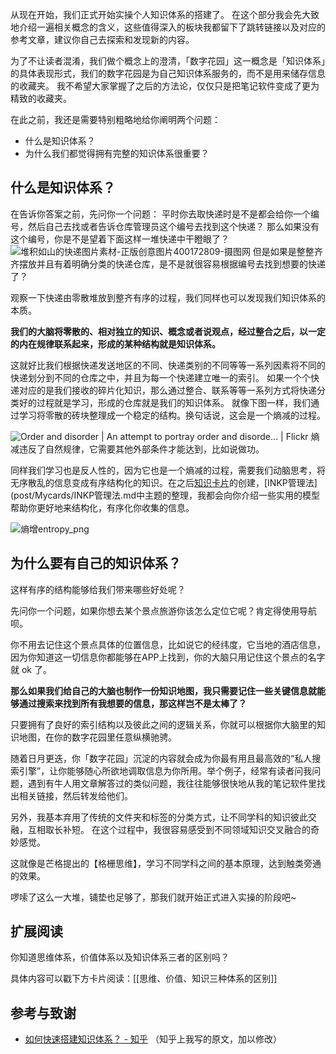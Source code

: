 从现在开始，我们正式开始实操个人知识体系的搭建了。 在这个部分我会先大致地介绍一遍相关概念的含义，这些值得深入的板块我都留下了跳转链接以及对应的参考文章，建议你自己去探索和发现新的内容。 

为了不让读者混淆，我们做个概念上的澄清，「数字花园」这一概念是「知识体系」的具体表现形式，我们的数字花园是为自己知识体系服务的，而不是用来储存信息的收藏夹。 我不希望大家掌握了之后的方法论，仅仅只是把笔记软件变成了更为精致的收藏夹。 

在此之前，我还是需要特别粗略地给你阐明两个问题：
- 什么是知识体系？
- 为什么我们都觉得拥有完整的知识体系很重要？ 

## 什么是知识体系？

在告诉你答案之前，先问你一个问题：
平时你去取快递时是不是都会给你一个编号，然后自己去找或者告诉仓库管理员这个编号去找到这个快递？
那么如果没有这个编号，你是不是望着下面这样一堆快递中干瞪眼了？
![堆积如山的快递图片素材-正版创意图片400172809-摄图网](https://img95.699pic.com/photo/40017/2809.jpg_wh300.jpg)
但是如果是整整齐齐摆放并且有着明确分类的快递仓库，是不是就很容易根据编号去找到想要的快递了？

观察一下快递由零散堆放到整齐有序的过程，我们同样也可以发现我们知识体系的本质。

**我们的大脑将零散的、相对独立的知识、概念或者说观点，经过整合之后，以一定的内在规律联系起来，形成的某种结构就是知识体系。**

这就好比我们根据快递发送地区的不同、快递类别的不同等等一系列因素将不同的快递划分到不同的仓库之中，并且为每一个快递建立唯一的索引。
如果一个个快递对应的是我们接收的碎片化知识，那么通过整合、联系等等一系列方式将快递分类好的过程就是学习，形成的仓库就是我们的知识体系。
就像下图一样，我们通过学习将零散的砖块整理成一个稳定的结构。换句话说，这会是一个熵减的过程。

![Order and disorder | An attempt to portray order and disorde… | Flickr](https://live.staticflickr.com/4110/5056851542_99ff16771c_b.jpg)
熵减违反了自然规律，它需要其他外部条件才能达到，比如说做功。

同样我们学习也是反人性的，因为它也是一个熵减的过程，需要我们动脑思考，将无序散乱的信息变成有序结构化的知识。在之后[知识卡片](post/实践篇/知识卡片.md)的创建，[INKP管理法](post/Mycards/INKP管理法.md中主题的整理，我都会向你介绍一些实用的模型帮助你更好地来结构化，有序化你收集的信息。 

![熵增entropy_png](https://image-upload-1307521651.cos.ap-nanjing.myqcloud.com/picture_upload/%E7%86%B5%E5%A2%9Eentropy.png)

## 为什么要有自己的知识体系？

这样有序的结构能够给我们带来哪些好处呢？

先问你一个问题，如果你想去某个景点旅游你该怎么定位它呢？肯定得使用导航呗。

你不用去记住这个景点具体的位置信息，比如说它的经纬度，它当地的酒店信息，因为你知道这一切信息你都能够在APP上找到，你的大脑只用记住这个景点的名字就 ok 了。

**那么如果我们给自己的大脑也制作一份知识地图，我只需要记住一些关键信息就能够通过搜索来找到所有我想要的信息，那这样岂不是太棒了？**

只要拥有了良好的索引结构以及彼此之间的逻辑关系，你就可以根据你大脑里的知识地图，在你的数字花园里任意纵横驰骋。

随着日月更迭，你「数字花园」沉淀的内容就会成为你最有用且最高效的“私人搜索引擎”，让你能够随心所欲地调取信息为你所用。举个例子，经常有读者问我问题，遇到有牛人用文章解答过的类似问题，我往往能够很快地从我的笔记软件里找出相关链接，然后转发给他们。 

另外，我基本弃用了传统的文件夹和标签的分类方式，让不同学科的知识彼此交融，互相取长补短。 在这个过程中，我很容易感受到不同领域知识交叉融合的奇妙感觉。

这就像是芒格提出的【格栅思维】，学习不同学科之间的基本原理，达到触类旁通的效果。

啰嗦了这么一大堆，铺垫也足够了，那我们就开始正式进入实操的阶段吧~ 

## 扩展阅读
你知道思维体系，价值体系以及知识体系三者的区别吗？

具体内容可以戳下方卡片阅读：[[思维、价值、知识三种体系的区别]]

## 参考与致谢
- [如何快速搭建知识体系？ - 知乎](https://zhuanlan.zhihu.com/p/164401478) （知乎上我写的原文，加以修改）
